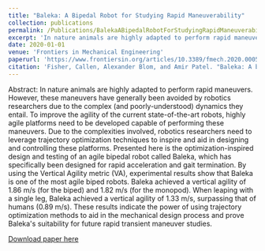 ```yaml
---
title: "Baleka: A Bipedal Robot for Studying Rapid Maneuverability"
collection: publications
permalink: /Publications/BalekaABipedalRobotForStudyingRapidManeuverability
excerpt: 'In nature animals are highly adapted to perform rapid maneuvers. However, these maneuvers have generally been avoided by robotics researchers due to the complex (and poorly-understood) dynamics they entail. To improve the agility of the current state-of-the-art robots, highly agile platforms need to be developed capable of performing these maneuvers. Due to the complexities involved, robotics researchers need to leverage trajectory optimization techniques to inspire and aid in designing and controlling these platforms. Presented here is the optimization-inspired design and testing of an agile bipedal robot called Baleka, which has specifically been designed for rapid acceleration and gait termination. By using the Vertical Agility metric (VA), experimental results show that Baleka is one of the most agile biped robots. Baleka achieved a vertical agility of 1.86 m/s (for the biped) and 1.82 m/s (for the monopod). When leaping with a single leg, Baleka achieved a vertical agility of 1.33 m/s, surpassing that of humans (0.89 m/s). These results indicate the power of using trajectory optimization methods to aid in the mechanical design process and prove Balekas suitability for future rapid transient maneuver studies.'
date: 2020-01-01
venue: 'Frontiers in Mechanical Engineering'
paperurl: 'https://www.frontiersin.org/articles/10.3389/fmech.2020.00054/full'
citation: 'Fisher, Callen, Alexander Blom, and Amir Patel. "Baleka: A bipedal robot for studying rapid maneuverability." Frontiers in Mechanical Engineering 6 (2020): 54.'
---
```

Abstract: In nature animals are highly adapted to perform rapid maneuvers. However, these maneuvers have generally been avoided by robotics researchers due to the complex (and poorly-understood) dynamics they entail. To improve the agility of the current state-of-the-art robots, highly agile platforms need to be developed capable of performing these maneuvers. Due to the complexities involved, robotics researchers need to leverage trajectory optimization techniques to inspire and aid in designing and controlling these platforms. Presented here is the optimization-inspired design and testing of an agile bipedal robot called Baleka, which has specifically been designed for rapid acceleration and gait termination. By using the Vertical Agility metric (VA), experimental results show that Baleka is one of the most agile biped robots. Baleka achieved a vertical agility of 1.86 m/s (for the biped) and 1.82 m/s (for the monopod). When leaping with a single leg, Baleka achieved a vertical agility of 1.33 m/s, surpassing that of humans (0.89 m/s). These results indicate the power of using trajectory optimization methods to aid in the mechanical design process and prove Baleka's suitability for future rapid transient maneuver studies.

[Download paper here](http://Callen-Fisher.github.io/Publications/BalekaABipedalRobotForStudyingRapidManeuverability.pdf)


